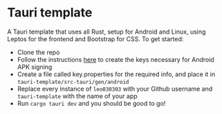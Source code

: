 # Tauri template
A Tauri template that uses all Rust, setup for Android and Linux, using Leptos for the frontend and Bootstrap for CSS. To get started:
* Clone the repo
* Follow the instructions [here](https://v2.tauri.app/distribute/apk-sign/) to create the keys necessary for Android APK signing
* Create a file called key.properties for the required info, and place it in `tauri-template/src-tauri/gen/android`
* Replace every instance of `leo030303` with your Github username and `tauri-template` with the name of your app
* Run `cargo tauri dev` and you should be good to go!
